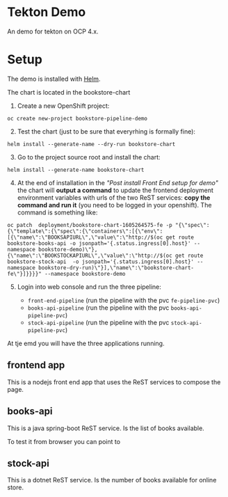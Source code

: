 # Tekton Demo

An demo for tekton on OCP 4.x.

# Setup

The demo is installed with [Helm](https://heml.io/).

The chart is located in the bookstore-chart

1. Create a new OpenShift project:

```oc create new-project bookstore-pipeline-demo```

2. Test the chart (just to be sure that everyrhing is formally fine):

```helm install --generate-name --dry-run bookstore-chart```

3. Go to the project source root and install the chart: 

```helm install --generate-name bookstore-chart```

4. At the end of installation in  the *"Post install Front End setup for demo"* the chart will **output a command** to update the frontend deployment environment variables with urls of the two ReST services: **copy the command and run it** (you need to be logged in your openshift). The command is something like:

```
oc patch  deployment/bookstore-chart-1605264575-fe -p "{\"spec\":{\"template\":{\"spec\":{\"containers\":[{\"env\":[{\"name\":\"BOOKSAPIURL\",\"value\":\"http://$(oc get route bookstore-books-api -o jsonpath='{.status.ingress[0].host}' --namespace bookstore-demo)\"},{\"name\":\"BOOKSTOCKAPIURL\",\"value\":\"http://$(oc get route bookstore-stock-api  -o jsonpath='{.status.ingress[0].host}' --namespace bookstore-dry-run)\"}],\"name\":\"bookstore-chart-fe\"}]}}}}" --namespace bookstore-demo
```

5. Login into web console and run the three pipeline:
    
    * ```front-end-pipeline``` (run the pipeline with the pvc ```fe-pipeline-pvc```)
    * ```books-api-pipeline``` (run the pipeline with the pvc ```books-api-pipeline-pvc```)    
    * ```stock-api-pipeline``` (run the pipeline with the pvc ```stock-api-pipeline-pvc```)

At tje emd you will have the three applications running.

## frontend app

This is a nodejs front end app that uses the ReST services to compose the page.

## books-api

This is a java spring-boot ReST service. Is the list of books available.

To test it from browser you can point to 

## stock-api

This is a dotnet ReST service. Is the number of books available for online store.

